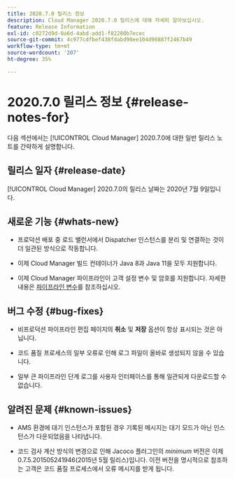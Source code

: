```yaml
---
title: 2020.7.0 릴리스 정보
description: Cloud Manager 2020.7.0 릴리스에 대해 자세히 알아보십시오.
feature: Release Information
exl-id: c0272d9d-0a6d-4abd-add1-f82280b7ecec
source-git-commit: 4c977cdfbef438fdabd90ee104d98887f2467b49
workflow-type: tm+mt
source-wordcount: '207'
ht-degree: 35%

---
```


# 2020.7.0 릴리스 정보 {#release-notes-for}

다음 섹션에서는 [!UICONTROL Cloud Manager] 2020.7.0에 대한 일반 릴리스 노트를 간략하게 설명합니다.

## 릴리스 일자 {#release-date}

[!UICONTROL Cloud Manager] 2020.7.0의 릴리스 날짜는 2020년 7월 9일입니다.

## 새로운 기능 {#whats-new}

* 프로덕션 배포 중 로드 밸런서에서 Dispatcher 인스턴스를 분리 및 연결하는 것이 더 일관된 방식으로 작동합니다.

* 이제 Cloud Manager 빌드 컨테이너가 Java 8과 Java 11을 모두 지원합니다.

* 이제 Cloud Manager 파이프라인이 고객 설정 변수 및 암호를 지원합니다. 자세한 내용은 [파이프라인 변수](/help/getting-started/build-environment.md#pipeline-variables)를 참조하십시오.

## 버그 수정 {#bug-fixes}

* 비프로덕션 파이프라인 편집 페이지의 **취소** 및 **저장** 옵션이 항상 표시되는 것은 아닙니다.

* 코드 품질 프로세스의 일부 오류로 인해 로그 파일이 올바로 생성되지 않을 수 있습니다.

* 일부 큰 파이프라인 단계 로그를 사용자 인터페이스를 통해 일관되게 다운로드할 수 없습니다.

## 알려진 문제 {#known-issues}

* AMS 환경에 대기 인스턴스가 포함된 경우 기록된 메시지는 대기 모드가 아닌 인스턴스가 다운되었음을 나타냅니다.

* 코드 검사 계산 방식의 변경으로 인해 Jacoco 플러그인의 _minimum_ 버전은 이제 0.7.5.201505241946(2015년 5월 릴리스)입니다. 이전 버전을 명시적으로 참조하는 고객은 코드 품질 프로세스에서 오류 메시지를 받게 됩니다.
